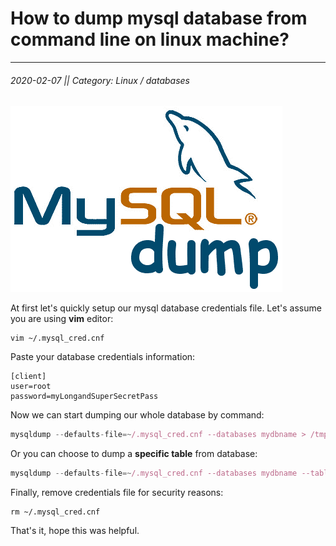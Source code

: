 
# How to dump mysql database from command line on linux machine?
---
###### 2020-02-07 || Category: Linux / databases

![MysqlDump](assets/images/mysqldump.png)

At first let's quickly setup our mysql database credentials file. Let's assume you are using **vim** editor:

```
vim ~/.mysql_cred.cnf
```

Paste your database credentials information:
```
[client]
user=root
password=myLongandSuperSecretPass
```

Now we can start dumping our whole database by command:

``` js
mysqldump --defaults-file=~/.mysql_cred.cnf --databases mydbname > /tmp/mydumpedDBname.sql --verbose 
```

Or you can choose to dump a **specific table** from database:

``` js
mysqldump --defaults-file=~/.mysql_cred.cnf --databases mydbname --tables /tmp/mytablename > mytabledump.sql --verbose 
```

Finally, remove credentials file for security reasons:

```
rm ~/.mysql_cred.cnf
```

That's it, hope this was helpful.